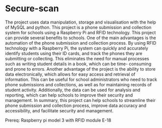 # Secure-scan
The project uses data manipulation, storage and visualisation with the help of
MySQL and python.
This project is a phone submission and collection system for schools using a
Raspberry Pi and RFID technology. This project can provide several benefits to
schools. One of the main advantages is the automation of the phone submission
and collection process. By using RFID technology with a Raspberry Pi, the system
can quickly and accurately identify students using their ID cards, and track the
phones they are submitting or collecting. This eliminates the need for manual
processes such as writing student details in a book, which can be time-
consuming and prone to errors.
Another advantage of the project is the ability to store data electronically,
which allows for easy access and retrieval of information. This can be useful for
school administrators who need to track phone submissions and collections, as
well as for maintaining records of student activity. Additionally, the data can be
used for analysis and reporting, which can help schools to improve their security
and management.
In summary, this project can help schools to streamline their phone submission
and collection process, improve data accuracy and accessibility, and facilitate
security and management.

Prereq: Raspberry pi model 3 with RFID module E-18
